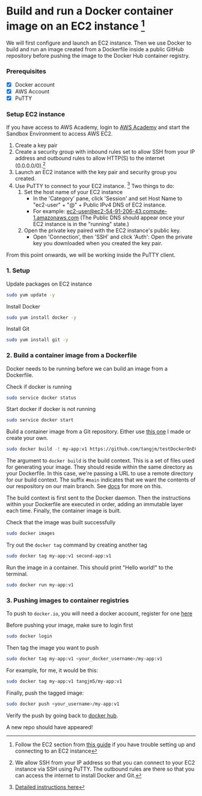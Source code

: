 # Build and run a Docker container image on an EC2 instance [^1]

We will first configure and launch an EC2 instance. Then we use Docker to build and run an image created from a Dockerfile inside a public GitHub repository before pushing the image to the Docker Hub container registry.
### Prerequisites

- [x] Docker account
- [x] AWS Account
- [x] PuTTY

### Setup EC2 instance

If you have access to AWS Academy, login to [AWS Academy](https://www.awsacademy.com/LMS_Login) and start the Sandbox Environment to access AWS EC2.

1. Create a key pair
2. Create a security group with inbound rules set to allow SSH from your IP address and outbound rules to allow HTTP(S) to the internet (0.0.0.0/0).[^2]
3. Launch an EC2 instance with the key pair and security group you created.
4. Use PuTTY to connect to your EC2 instance. [^3]
   Two things to do: 
    1. Set the host name of your EC2 instance
        - In the 'Category' pane, click 'Session' and set Host Name to "ec2-user" + "@" + Public IPv4 DNS of EC2 instance. 
        - For example: ec2-user@ec2-54-91-206-43.compute-1.amazonaws.com
        (The Public DNS should appear once your EC2 instance is in the "running" state.)
    1. Open the private key paired with the EC2 instance's public key. 
       - Open 'Connection', then 'SSH' and click 'Auth':
         Open the private key you downloaded when you created the key pair.

From this point onwards, we will be working inside the PuTTY client.

### 1. Setup

Update packages on EC2 instance

```bash
sudo yum update -y
```

Install Docker

```bash
sudo yum install docker -y
```

Install Git

```bash
sudo yum install git -y
```

### 2. Build a container image from a Dockerfile

Docker needs to be running before we can build an image from a Dockerfile.

Check if docker is running

```bash
sudo service docker status
```

Start docker if docker is not running

```bash
sudo service docker start
```

Build a container image from a Git repository. Either use [this one](https://github.com/tangjm/testDockerOnEC2#main) I made  or create your own.

```bash
sudo docker build -t my-app:v1 https://github.com/tangjm/testDockerOnEC2#main
```

The argument to `docker build` is the build context. This is a set of files used for generating your image. They should reside within the same directory as your Dockerfile. In this case, we're passing a URL to use a remote directory for our build context. The suffix `#main` indicates that we want the contents of our respository on our main branch. See [docs](https://docs.docker.com/engine/reference/commandline/build/#git-repositories) for more on this.

The build context is first sent to the Docker daemon. Then the instructions within your Dockerfile are executed in order, adding an immutable layer each time. Finally, the container image is built.

Check that the image was built successfully

```bash
sudo docker images
```

Try out the `docker tag` command by creating another tag

```bash
sudo docker tag my-app:v1 second-app:v1
```

Run the image in a container. This should print "Hello world!" to the terminal.

```bash
sudo docker run my-app:v1
```

### 3. Pushing images to container registries

To push to `docker.io`, you will need a docker account, register for one [here](https://hub.docker.com/)

Before pushing your image, make sure to login first
```bash
sudo docker login
```

Then tag the image you want to push

```bash
sudo docker tag my-app:v1 <your_docker_username>/my-app:v1
```

For example, for me, it would be this:

```bash
sudo docker tag my-app:v1 tangjm5/my-app:v1
```

Finally, push the tagged image:

```bash
sudo docker push <your_username>/my-app:v1
```

Verify the push by going back to [docker hub](https://hub.docker.com/).

A new repo should have appeared!

[^1]: Follow the EC2 section from [this guide](https://www.jenkins.io/doc/tutorials/tutorial-for-installing-jenkins-on-AWS/) if you have trouble setting up and connecting to an EC2 instance

[^2]: We allow SSH from your IP address so that you can connect to your EC2 instance via SSH using PuTTY. The outbound rules are there so that you can access the internet to install Docker and Git.

[^3]: [Detailed instructions here](https://www.jenkins.io/doc/tutorials/tutorial-for-installing-jenkins-on-AWS/#using-putty-to-connect-to-your-instance)

